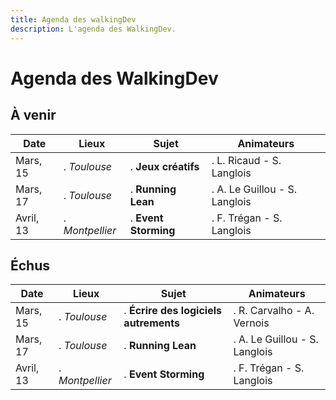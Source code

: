 ```yaml
---
title: Agenda des walkingDev
description: L'agenda des WalkingDev.
---
```


# Agenda des WalkingDev

## À venir
| Date       | Lieux           | Sujet                 | Animateurs                       |
| ---------- | --------------  | --------------------- | ------------------------------   |
| Mars, 15   | . *Toulouse*    | . **Jeux créatifs**   | . L. Ricaud - S. Langlois        |
| Mars, 17   | . *Toulouse*    | . **Running Lean**    | . A. Le Guillou - S. Langlois    |
| Avril, 13  | . *Montpellier* | . **Event Storming**  | . F. Trégan - S. Langlois        |

## Échus

| Date       | Lieux           | Sujet                                   | Animateurs                       |
| ---------- | --------------  | --------------------------------------- | ------------------------------   |
| Mars, 15   | . *Toulouse*    | . **Écrire des logiciels autrements**   | . R. Carvalho - A. Vernois       |
| Mars, 17   | . *Toulouse*    | . **Running Lean**                      | . A. Le Guillou - S. Langlois    |
| Avril, 13  | . *Montpellier* | . **Event Storming**                    | . F. Trégan - S. Langlois        |
